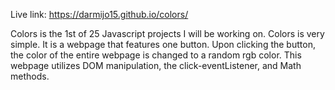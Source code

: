 Live link: https://darmijo15.github.io/colors/

Colors is the 1st of 25 Javascript projects I will be working on.
Colors is very simple. It is a webpage that features one button.
Upon clicking the button, the color of the entire webpage is changed to a random rgb color.
This webpage utilizes DOM manipulation, the click-eventListener, and Math methods.
